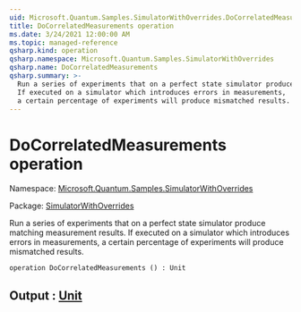 ```yaml
---
uid: Microsoft.Quantum.Samples.SimulatorWithOverrides.DoCorrelatedMeasurements
title: DoCorrelatedMeasurements operation
ms.date: 3/24/2021 12:00:00 AM
ms.topic: managed-reference
qsharp.kind: operation
qsharp.namespace: Microsoft.Quantum.Samples.SimulatorWithOverrides
qsharp.name: DoCorrelatedMeasurements
qsharp.summary: >-
  Run a series of experiments that on a perfect state simulator produce matching measurement results.
  If executed on a simulator which introduces errors in measurements,
  a certain percentage of experiments will produce mismatched results.
---
```


# DoCorrelatedMeasurements operation

Namespace: [Microsoft.Quantum.Samples.SimulatorWithOverrides](xref:Microsoft.Quantum.Samples.SimulatorWithOverrides)

Package: [SimulatorWithOverrides](https://nuget.org/packages/SimulatorWithOverrides)


Run a series of experiments that on a perfect state simulator produce matching measurement results.If executed on a simulator which introduces errors in measurements,a certain percentage of experiments will produce mismatched results.

```qsharp
operation DoCorrelatedMeasurements () : Unit
```


## Output : [Unit](xref:microsoft.quantum.lang-ref.unit)


